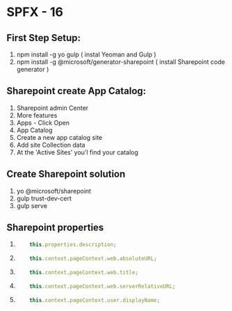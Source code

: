 # SPFX - 16

## First Step Setup:
<ol>
  <li>npm install -g yo gulp ( instal Yeoman and Gulp )</li>
  <li>npm install -g @microsoft/generator-sharepoint ( install Sharepoint code generator  )</li>
</ol>

## Sharepoint create App Catalog:
<ol>
  <li>Sharepoint admin Center</li>
  <li>More features</li>
  <li>Apps - Click Open</li>
  <li>App Catalog</li>
  <li>Create a new app catalog site</li>
  <li>Add site Collection data</li>
  <li>At the 'Active Sites' you'l find your catalog</li>
</ol>

## Create Sharepoint solution
<ol>
  <li>yo @microsoft/sharepoint</li>
  <li>gulp trust-dev-cert</li>
  <li>gulp serve</li>
</ol>

## Sharepoint properties
<ol>
  <li>
  
  ````typescript
      this.properties.description;
  ````

  </li>
  <li>  

  ````typescript
      this.context.pageContext.web.absoluteURL;
  ````

  </li>
  <li>  

  ````typescript
      this.context.pageContext.web.title;
  ````

  <li>

  ````typescript
      this.context.pageContext.web.serverRelativeURL;
  ````

  </li>
    <li>

  ````typescript
      this.context.pageContext.user.displayName;
  ````

  </li>

</ol>